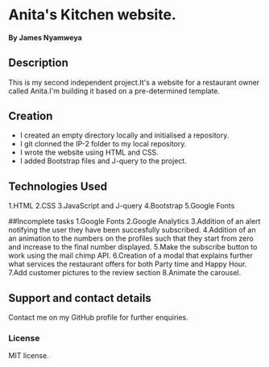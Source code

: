 # Anita's Kitchen website.

#### By **James Nyamweya**

## Description

This is my second independent project.It's a website for a restaurant owner called Anita.I'm building it based on a pre-determined template.

## Creation

* I created an empty directory locally and initialised a repository.
* I git clonned the IP-2 folder to my local repository.
* I wrote the website using HTML and CSS.
* I added Bootstrap files and J-query to the project.


## Technologies Used
1.HTML
2.CSS
3.JavaScript and J-query
4.Bootstrap
5.Google Fonts

##Incomplete tasks
1.Google Fonts
2.Google Analytics
3.Addition of an alert notifying the user they have been succesfully subscribed.
4.Addition of an an animation to the numbers on the profiles such that they start from zero and increase to the final number displayed.
5.Make the subscribe button to work using the mail chimp API.
6.Creation of a modal that explains further what services the  restaurant offers for both Party time and Happy Hour.
7.Add customer pictures to the review section
8.Animate the carousel.

## Support and contact details

Contact me on my GitHub profile for further enquiries.

### License

MIT license.
